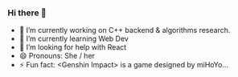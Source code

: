 ### Hi there 👋
- 🔭 I’m currently working on C++ backend & algorithms research.
- 🌱 I’m currently learning Web Dev
- 🤔 I’m looking for help with React
- 😄 Pronouns: She / her
- ⚡ Fun fact: \<Genshin Impact\> is a game designed by miHoYo...
<!--
**fwilliamhe/fwilliamhe** is a ✨ _special_ ✨ repository because its `README.md` (this file) appears on your GitHub profile.

Here are some ideas to get you started:

- 🔭 I’m currently working on ...
- 🌱 I’m currently learning ...
- 👯 I’m looking to collaborate on ...
- 🤔 I’m looking for help with ...
- 💬 Ask me about ...
- 📫 How to reach me: ...
- 😄 Pronouns: ...
- ⚡ Fun fact: ...
-->
